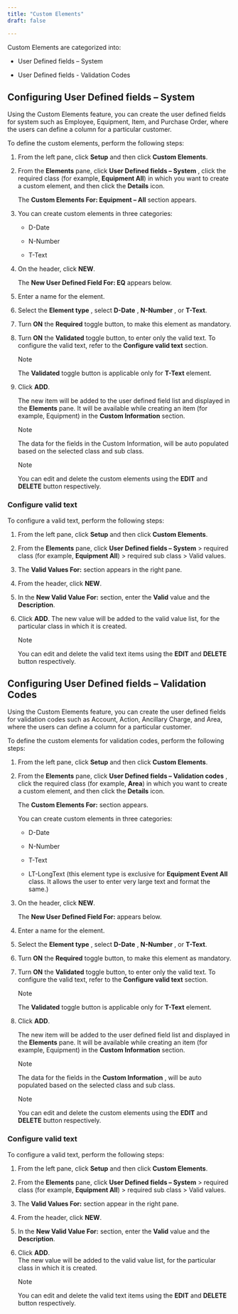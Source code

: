 ```yaml
---
title: "Custom Elements"
draft: false

---
```

Custom Elements are categorized into:

  * User Defined fields – System

  * User Defined fields - Validation Codes

## Configuring User Defined fields – System

Using the Custom Elements feature, you can create the user defined fields for system such as Employee, Equipment, Item, and Purchase Order, where the users can define a column for a particular customer.

To define the custom elements, perform the following steps:

  1. From the left pane, click **Setup** and then click **Custom Elements**.

  2. From the **Elements** pane, click **User Defined fields – System** , click the required class (for example, **Equipment All**) in which you want to create a custom element, and then click the **Details** icon.

      The **Custom Elements For: Equipment – All** section appears.

  3. You can create custom elements in three categories:

      * D-Date

      * N-Number

      * T-Text

  4. On the header, click **NEW**.

      The **New User Defined Field For: EQ** appears below.

  5. Enter a name for the element.

  6. Select the **Element type** , select **D-Date** , **N-Number** , or **T-Text**.

  7. Turn **ON** the **Required** toggle button, to make this element as mandatory.

  8. Turn **ON** the **Validated** toggle button, to enter only the valid text. To configure the valid text, refer to the **Configure valid text** section.

      >[!Note]  
      >The **Validated** toggle button is applicable only for **T-Text** element.

  9. Click **ADD**.

      The new item will be added to the user defined field list and displayed in the **Elements** pane. It will be available while creating an item (for example, Equipment) in the **Custom Information** section.

      >[!Note] 
      >The data for the fields in the Custom Information, will be auto populated based on the selected class and sub class.

      >[!Note]  
      >You can edit and delete the custom elements using the **EDIT** and **DELETE** button respectively.

### Configure valid text

To configure a valid text, perform the following steps:

  1. From the left pane, click **Setup** and then click **Custom Elements**.

  2. From the **Elements** pane, click **User Defined fields – System** > required class (for example, **Equipment All**) > required sub class > Valid values.

  3. The **Valid Values For:** section appears in the right pane.

  4. From the header, click **NEW**.

  5. In the **New Valid Value For:** section, enter the **Valid** value and the **Description**.

  6. Click **ADD**. The new value will be added to the valid value list, for the particular class in which it is created.

      >[!Note]  
      >You can edit and delete the valid text items using the **EDIT** and **DELETE** button respectively.

## Configuring User Defined fields – Validation Codes

Using the Custom Elements feature, you can create the user defined fields for validation codes such as Account, Action, Ancillary Charge, and Area, where the users can define a column for a particular customer.

To define the custom elements for validation codes, perform the following steps:

  1. From the left pane, click **Setup** and then click **Custom Elements**.

  2. From the **Elements** pane, click **User Defined fields – Validation codes** , click the required class (for example, **Area**) in which you want to create a custom element, and then click the **Details** icon.

      The **Custom Elements For:** section appears.

        You can create custom elements in three categories:

        * D-Date

        * N-Number

        * T-Text

        * LT-LongText (this element type is exclusive for **Equipment Event All** class. It allows the user to enter very large text and format the same.)

  3. On the header, click **NEW**.

      The **New User Defined Field For:** appears below.

  4. Enter a name for the element.

  5. Select the **Element type** , select **D-Date** , **N-Number** , or **T-Text**.

  6. Turn **ON** the **Required** toggle button, to make this element as mandatory.

  7. Turn **ON** the **Validated** toggle button, to enter only the valid text. To configure the valid text, refer to the **Configure valid text** section.

      >[!Note]  
      >The **Validated** toggle button is applicable only for **T-Text** element.

  8. Click **ADD**.

      The new item will be added to the user defined field list and displayed in the
**Elements** pane. It will be available while creating an item (for example,
Equipment) in the **Custom Information** section.

      >[!Note] 
      >The data for the fields in the **Custom Information** , will be auto populated based on the selected class and sub class.

      >[!Note]  
      >You can edit and delete the custom elements using the **EDIT** and **DELETE** button respectively.

### Configure valid text

To configure a valid text, perform the following steps:

  1. From the left pane, click **Setup** and then click **Custom Elements**.

  2. From the **Elements** pane, click **User Defined fields – System** > required class (for example, **Equipment All**) > required sub class > Valid values.

  3. The **Valid Values For:** section appear in the right pane.

  4. From the header, click **NEW**.

  5. In the **New Valid Value For:** section, enter the **Valid** value and the **Description**.

  6. Click **ADD**. 
      <br> The new value will be added to the valid value list, for the particular class in which it is created.

      >[!Note]  
      >You can edit and delete the valid text items using the **EDIT** and **DELETE** button respectively.


